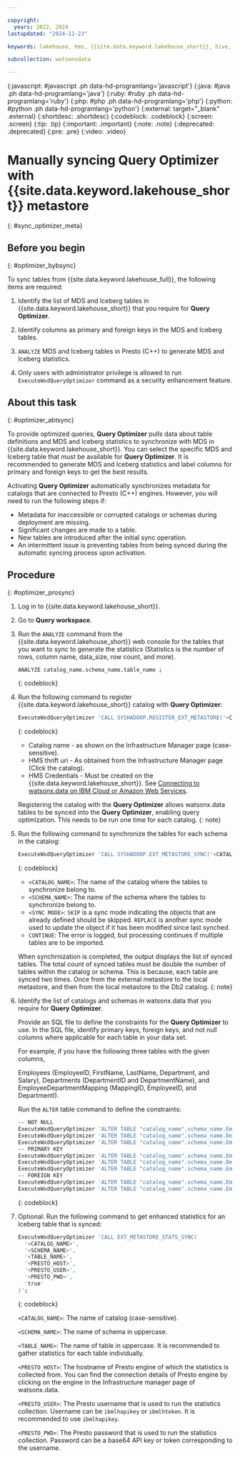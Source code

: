 ```yaml
---

copyright:
  years: 2022, 2024
lastupdated: "2024-11-23"

keywords: lakehouse, hms, {{site.data.keyword.lakehouse_short}}, hive, metastore

subcollection: watsonxdata

---
```


{:javascript: #javascript .ph data-hd-programlang='javascript'}
{:java: #java .ph data-hd-programlang='java'}
{:ruby: #ruby .ph data-hd-programlang='ruby'}
{:php: #php .ph data-hd-programlang='php'}
{:python: #python .ph data-hd-programlang='python'}
{:external: target="_blank" .external}
{:shortdesc: .shortdesc}
{:codeblock: .codeblock}
{:screen: .screen}
{:tip: .tip}
{:important: .important}
{:note: .note}
{:deprecated: .deprecated}
{:pre: .pre}
{:video: .video}

# Manually syncing Query Optimizer with {{site.data.keyword.lakehouse_short}} metastore
{: #sync_optimizer_meta}

## Before you begin
{: #optimizer_bybsync}

To sync tables from {{site.data.keyword.lakehouse_full}}, the following items are required:

1. Identify the list of MDS and Iceberg tables in {{site.data.keyword.lakehouse_short}} that you require for **Query Optimizer**.

1. Identify columns as primary and foreign keys in the MDS and Iceberg tables.

1. `ANALYZE` MDS and Iceberg tables in Presto (C++) to generate MDS and Iceberg statistics.

1. Only users with administrator privilege is allowed to run `ExecuteWxdQueryOptimizer` command as a security enhancement feature.

## About this task
{: #optimizer_abtsync}

To provide optimized queries, **Query Optimizer** pulls data about table definitions and MDS and Iceberg statistics to synchronize with MDS in {{site.data.keyword.lakehouse_short}}. You can select the specific MDS and Iceberg table that must be available for **Query Optimizer**. It is recommended to generate MDS and Iceberg statistics and label columns for primary and foreign keys to get the best results.

Activating **Query Optimizer** automatically synchronizes metadata for catalogs that are connected to Presto (C++) engines. However, you will need to run the following steps if:
* Metadata for inaccessible or corrupted catalogs or schemas during deployment are missing.
* Significant changes are made to a table.
* New tables are introduced after the initial sync operation.
* An intermittent issue is preventing tables from being synced during the automatic syncing process upon activation.

## Procedure
{: #optimizer_prosync}

1. Log in to {{site.data.keyword.lakehouse_short}}.
2. Go to **Query workspace**.
3. Run the `ANALYZE` command from the {{site.data.keyword.lakehouse_short}} web console for the tables that you want to sync to generate the statistics (Statistics is the number of rows, column name, data_size, row count, and more).

   ```bash
   ANALYZE catalog_name.schema_name.table_name ;
   ```
   {: codeblock}

4. Run the following command to register {{site.data.keyword.lakehouse_short}} catalog with **Query Optimizer**:

   ```bash
   ExecuteWxdQueryOptimizer 'CALL SYSHADOOP.REGISTER_EXT_METASTORE('<CATALOG_NAME>','type=watsonx-data,uri=thrift://$LOCAL_HMS_URL,use.SSL=true,auth.mode=PLAIN,auth.plain.credentials=ibmlhapikey:<apikey>', ?, ?)';
   ```
   {: codeblock}

   * Catalog name - as shown on the Infrastructure Manager page (case-sensitive).
   * HMS thrift uri - As obtained from the Infrastructure Manager page (Click the catalog).
   * HMS Credentials - Must be created on the {{site.data.keyword.lakehouse_short}}. See [Connecting to watsonx.data on IBM Cloud or Amazon Web Services](https://www.ibm.com/docs/en/db2woc?topic=integration-connecting-watsonxdata-cloud-amazon-web-services).

   Registering the catalog with the **Query Optimizer** allows watsonx.data tables to be synced into the **Query Optimizer**, enabling query optimization. This needs to be run one time for each catalog.
   {: note}

5. Run the following command to synchronize the tables for each schema in the catalog:

   ```bash
   ExecuteWxdQueryOptimizer 'CALL SYSHADOOP.EXT_METASTORE_SYNC('<CATALOG_NAME>', '<SCHEMA_NAME>', '.*', '<SYNC MODE>', 'CONTINUE', 'OAAS')';
   ```
   {: codeblock}

   * `<CATALOG_NAME>`: The name of the catalog where the tables to synchronize belong to.
   * `<SCHEMA_NAME>`: The name of the schema where the tables to synchronize belong to.
   * `<SYNC MODE>`: `SKIP` is a sync mode indicating the objects that are already defined should be skipped. `REPLACE` is another sync mode used to update the object if it has been modified since last synched.
   * `CONTINUE`: The error is logged, but processing continues if multiple tables are to be imported.

   When synchrnization is completed, the output displays the list of synced tables. The total count of synced tables must be double the number of tables within the catalog or schema. This is because, each table are synced two times. Once from the external metastore to the local metastore, and then from the local metastore to the Db2 catalog.
   {: note}

6. Identify the list of catalogs and schemas in watsonx.data that you require for **Query Optimizer**.

   Provide an SQL file to define the constraints for the **Query Optimizer** to use. In the SQL file, identify primary keys, foreign keys, and not null columns where applicable for each table in your data set.

   For example, if you have the following three tables with the given columns,

   Employees (EmployeeID, FirstName, LastName, Department, and Salary), Departments (DepartmentID and DepartmentName), and EmployeeDepartmentMapping (MappingID, EmployeeID, and DepartmentI).

   Run the `ALTER` table command to define the constraints:

   ```bash
   -- NOT NULL
   ExecuteWxdQueryOptimizer 'ALTER TABLE "catalog_name".schema_name.Employees ALTER COLUMN FirstName SET NOT NULL ALTER COLUMN LasttName SET NOT NULL ALTER COLUMN Salary SET NOT NULL ALTER COLUMN EmployeeID SET NOT NULL';
   ExecuteWxdQueryOptimizer 'ALTER TABLE "catalog_name".schema_name.Departments ALTER COLUMN DepartmentName SET NOT NULL ALTER COLUMN DepartmentID SET NOT NULL ';
   ExecuteWxdQueryOptimizer 'ALTER TABLE "catalog_name".schema_name.EmployeeDepartmentMapping ALTER COLUMN MappingID SET NOT NULL ';
   -- PRIMARY KEY
   ExecuteWxdQueryOptimizer 'ALTER TABLE "catalog_name".schema_name.Employees ADD PRIMARY KEY (EmployeeID) NOT ENFORCED';
   ExecuteWxdQueryOptimizer 'ALTER TABLE "catalog_name".schema_name.Departments ADD PRIMARY KEY (DepartmentID) NOT ENFORCED';
   ExecuteWxdQueryOptimizer 'ALTER TABLE "catalog_name".schema_name.EmployeeDepartmentMapping ADD PRIMARY KEY (MappingID) NOT ENFORCED';
   -- FOREIGN KEY
   ExecuteWxdQueryOptimizer 'ALTER TABLE "catalog_name".schema_name.EmployeeDepartmentMapping ADD FOREIGN KEY (EmployeeID) REFERENCES "catalog_name".schema_name.Employees(EmployeeID) NOT ENFORCED';
   ExecuteWxdQueryOptimizer 'ALTER TABLE "catalog_name".schema_name.EmployeeDepartmentMapping ADD FOREIGN KEY (DepartmentID) REFERENCES "catalog_name".schema_name.Departments(DepartmentID) NOT ENFORCED';
   ```
   {: codeblock}

7. Optional: Run the following command to get enhanced statistics for an Iceberg table that is synced:

   ```bash
   ExecuteWxdQueryOptimizer 'CALL EXT_METASTORE_STATS_SYNC(
     '<CATALOG_NAME>',
     '<SCHEMA_NAME>',
     '<TABLE_NAME>',
     '<PRESTO_HOST>',
     '<PRESTO_USER>',
     '<PRESTO_PWD>',
     'true'
   )';
   ```
   {: codeblock}

   `<CATALOG_NAME>`: The name of catalog (case-sensitive).

   `<SCHEMA_NAME>`: The name of schema in uppercase.

   `<TABLE_NAME>`: The name of table in uppercase. It is recommended to gather statistics for each table individually.

   `<PRESTO_HOST>`: The hostname of Presto engine of which the statistics is collected from. You can find the connection details of Presto engine by clicking on the engine in the Infrastructure manager page of watsonx.data.

   `<PRESTO_USER>`: The Presto username that is used to run the statistics collection. Username can be `ibmlhapikey` or `ibmlhtoken`. It is recommended to use `ibmlhapikey`.

   `<PRESTO_PWD>`: The Presto password that is used to run the statistics collection. Password can be a base64 API key or token corresponding to the username.
